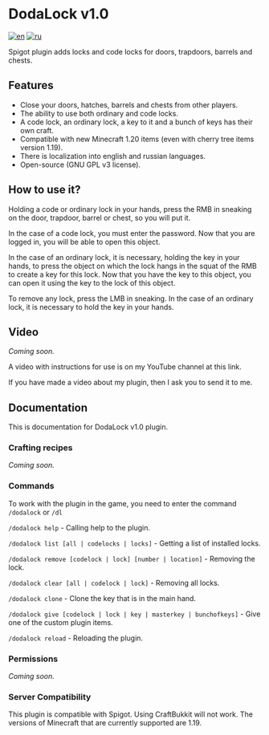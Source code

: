 # DodaLock v1.0
[![en](https://img.shields.io/badge/lang-en-red.svg)](README.md)
[![ru](https://img.shields.io/badge/lang-ru-blue.svg)](README.ru.md)

Spigot plugin adds locks and code locks for doors, trapdoors, barrels and chests.

## Features

* Close your doors, hatches, barrels and chests from other players.
* The ability to use both ordinary and code locks.
* A code lock, an ordinary lock, a key to it and a bunch of keys has
  their own craft.
* Compatible with new Minecraft 1.20
  items (even with cherry tree items version 1.19).
* There is localization into english and russian languages.
* Open-source (GNU GPL v3 license).

## How to use it?

Holding a code or ordinary lock in your hands, press the RMB in sneaking
on the door, trapdoor, barrel or chest,
so you will put it.

In the case of a code lock, you must enter the password. Now that
you are logged in, you will be able to open this object.

In the case of an ordinary lock, it is necessary, holding the key in your hands,
to press the object on which the lock hangs in the squat of the RMB
to create a key for this lock. Now that you
have the key to this object, you can open it using
the key to the lock of this object.

To remove any lock, press the LMB in sneaking. In the case of an
ordinary lock, it is necessary to hold the key in your hands.

## Video

_Coming soon._

A video with instructions for use is on my YouTube channel 
at this link.

If you have made a video about my plugin, 
then I ask you to send it to me.

## Documentation

This is documentation for DodaLock v1.0 plugin.

### Crafting recipes

_Coming soon._

### Commands

To work with the plugin in the game, you need to enter the command 
`/dodalock` or `/dl`

`/dodalock help` - Calling help to the plugin.

`/dodalock list [all | codelocks | locks]` - Getting a list of installed locks.

`/dodalock remove [codelock | lock] [number | location]` - Removing the lock.

`/dodalock clear [all | codelock | lock]` - Removing all locks.

`/dodalock clone` - Clone the key that is in the main hand.

`/dodalock give [codelock | lock | key | masterkey | bunchofkeys]` - Give one of the custom plugin items.

`/dodalock reload` - Reloading the plugin.

### Permissions

_Coming soon._

### Server Compatibility

This plugin is compatible with Spigot. 
Using CraftBukkit will not work. 
The versions of Minecraft that are currently supported are 1.19.

